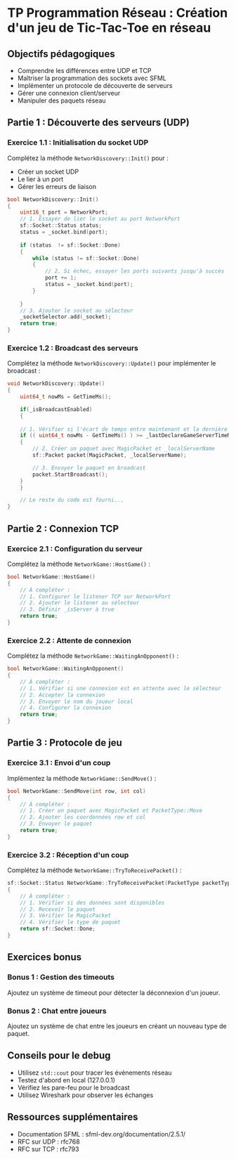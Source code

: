 # TP Programmation Réseau : Création d'un jeu de Tic-Tac-Toe en réseau

## Objectifs pédagogiques
- Comprendre les différences entre UDP et TCP
- Maîtriser la programmation des sockets avec SFML
- Implémenter un protocole de découverte de serveurs
- Gérer une connexion client/serveur
- Manipuler des paquets réseau

## Partie 1 : Découverte des serveurs (UDP)

### Exercice 1.1 : Initialisation du socket UDP
Complétez la méthode `NetworkDiscovery::Init()` pour :
- Créer un socket UDP
- Le lier à un port
- Gérer les erreurs de liaison

```cpp
bool NetworkDiscovery::Init()
{
    uint16_t port = NetworkPort;
	// 1. Essayer de lier le socket au port NetworkPort
	sf::Socket::Status status;
	status = _socket.bind(port);
	
	if (status  != sf::Socket::Done)
	{
		while (status != sf::Socket::Done)
		{
			// 2. Si échec, essayer les ports suivants jusqu'à succès
			port += 1;
			status = _socket.bind(port);
		}
			
	}
	// 3. Ajouter le socket au sélecteur
	_socketSelector.add(_socket);
	return true;
}
```

### Exercice 1.2 : Broadcast des serveurs
Complétez la méthode `NetworkDiscovery::Update()` pour implémenter le broadcast :

```cpp
void NetworkDiscovery::Update()
{
    uint64_t nowMs = GetTimeMs();

    if(_isBroadcastEnabled)
    {
	
	// 1. Vérifier si l'écart de temps entre maintenant et la dernière déclaration de temps est supérieure ou égale à DeclareGameServerDelayMs
	if (( uint64_t nowMs - GetTimeMs() ) >= _lastDeclareGameServerTimeMs)
	{
		// 2. Créer un paquet avec MagicPacket et _localServerName
		sf::Packet packet(MagicPacket, _localServerName);

		// 3. Envoyer le paquet en broadcast
		packet.StartBroadcast();
	}
    }

    // Le reste du code est fourni...
}
```

## Partie 2 : Connexion TCP

### Exercice 2.1 : Configuration du serveur
Complétez la méthode `NetworkGame::HostGame()` :

```cpp
bool NetworkGame::HostGame()
{
    // À compléter :
    // 1. Configurer le listener TCP sur NetworkPort
    // 2. Ajouter le listener au sélecteur
    // 3. Définir _isServer à true
    return true;
}
```

### Exercice 2.2 : Attente de connexion
Complétez la méthode `NetworkGame::WaitingAnOpponent()` :

```cpp
bool NetworkGame::WaitingAnOpponent()
{
    // À compléter :
    // 1. Vérifier si une connexion est en attente avec le sélecteur
    // 2. Accepter la connexion
    // 3. Envoyer le nom du joueur local
    // 4. Configurer la connexion
    return true;
}
```

## Partie 3 : Protocole de jeu

### Exercice 3.1 : Envoi d'un coup
Implémentez la méthode `NetworkGame::SendMove()` :

```cpp
bool NetworkGame::SendMove(int row, int col)
{
    // À compléter :
    // 1. Créer un paquet avec MagicPacket et PacketType::Move
    // 2. Ajouter les coordonnées row et col
    // 3. Envoyer le paquet
    return true;
}
```

### Exercice 3.2 : Réception d'un coup
Complétez la méthode `NetworkGame::TryToReceivePacket()` :

```cpp
sf::Socket::Status NetworkGame::TryToReceivePacket(PacketType packetTypeExpect)
{
    // À compléter :
    // 1. Vérifier si des données sont disponibles
    // 2. Recevoir le paquet
    // 3. Vérifier le MagicPacket
    // 4. Vérifier le type de paquet
    return sf::Socket::Done;
}
```

## Exercices bonus

### Bonus 1 : Gestion des timeouts
Ajoutez un système de timeout pour détecter la déconnexion d'un joueur.

### Bonus 2 : Chat entre joueurs
Ajoutez un système de chat entre les joueurs en créant un nouveau type de paquet.

## Conseils pour le debug

- Utilisez `std::cout` pour tracer les événements réseau
- Testez d'abord en local (127.0.0.1)
- Vérifiez les pare-feu pour le broadcast
- Utilisez Wireshark pour observer les échanges

## Ressources supplémentaires
- Documentation SFML : sfml-dev.org/documentation/2.5.1/
- RFC sur UDP : rfc768
- RFC sur TCP : rfc793
